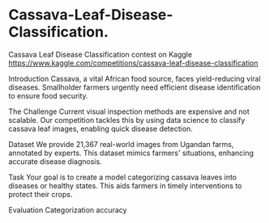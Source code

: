 # Cassava-Leaf-Disease-Classification.
Cassava Leaf Disease Classification contest on Kaggle
https://www.kaggle.com/competitions/cassava-leaf-disease-classification

Introduction
Cassava, a vital African food source, faces yield-reducing viral diseases. Smallholder farmers urgently need efficient disease identification to ensure food security.

The Challenge
Current visual inspection methods are expensive and not scalable. Our competition tackles this by using data science to classify cassava leaf images, enabling quick disease detection.

Dataset
We provide 21,367 real-world images from Ugandan farms, annotated by experts. This dataset mimics farmers' situations, enhancing accurate disease diagnosis.

Task
Your goal is to create a model categorizing cassava leaves into diseases or healthy states. This aids farmers in timely interventions to protect their crops.

Evaluation
Categorization accuracy


